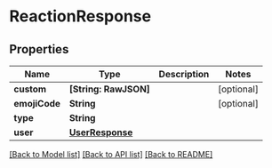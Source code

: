 # ReactionResponse

## Properties
Name | Type | Description | Notes
------------ | ------------- | ------------- | -------------
**custom** | **[String: RawJSON]** |  | [optional] 
**emojiCode** | **String** |  | [optional] 
**type** | **String** |  | 
**user** | [**UserResponse**](UserResponse.md) |  | 

[[Back to Model list]](../README.md#documentation-for-models) [[Back to API list]](../README.md#documentation-for-api-endpoints) [[Back to README]](../README.md)


